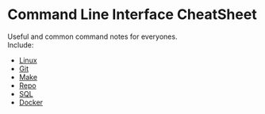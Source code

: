 # Command Line Interface CheatSheet

Useful and common command notes for everyones.  
Include:

- [Linux](https://github.com/D50000/Command-Line-Interface-CheatSheet/blob/master/Linux.md)
- [Git](https://github.com/D50000/Command-Line-Interface-CheatSheet/blob/master/Git.md)
- [Make](https://github.com/D50000/Command-Line-Interface-CheatSheet/blob/master/Make.md)
- [Repo](https://github.com/D50000/Command-Line-Interface-CheatSheet/blob/master/Repo.md)
- [SQL](https://github.com/D50000/Command-Line-Interface-CheatSheet/blob/master/SQL.md)
- [Docker](https://github.com/D50000/Command-Line-Interface-CheatSheet/blob/master/Docker.md)
